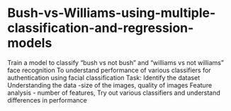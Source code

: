 # Bush-vs-Williams-using-multiple-classification-and-regression-models
Train a model to classify “bush vs not bush” and “williams vs not williams” face recognition To understand performance of various classifiers for authentication using facial classification Task:  Identify the dataset Understanding the data -size of the images, quality of images Feature analysis - number of features,  Try out various classifiers and understand differences in performance
